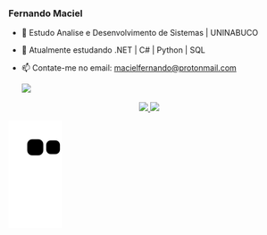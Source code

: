 ### Fernando Maciel



- 🔭 Estudo Analise e Desenvolvimento de Sistemas | UNINABUCO
- 🌱 Atualmente estudando .NET | C# | Python | SQL
- 📫 Contate-me no email: macielfernando@protonmail.com

  <div> 
 
  
 	

 
  <a href="https://www.linkedin.com/in/fernando-maciel-257645151/" target="_blank"><img src="https://img.shields.io/badge/-LinkedIn-%230077B5?style=for-the-badge&logo=linkedin&logoColor=white" target="_blank"></a> 
 
 
</div>

<div align="center">
  <a href="https://github.com/nandomaciell">
  <img height="180em" src="https://github-readme-stats.vercel.app/api?username=nandomaciell&show_icons=true&theme=dark&include_all_commits=true&count_private=true"/>
  <img height="180em" src="https://github-readme-stats.vercel.app/api/top-langs/?username=nandomaciell&layout=compact&langs_count=7&theme=dark"/>
   
</div>
 

    
    

  
  <div> 
 
  
 	

 

 
   
 ![Snake animation](https://github.com/rafaballerini/rafaballerini/blob/output/github-contribution-grid-snake.svg)
 
</div>
